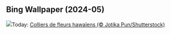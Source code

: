 ## Bing Wallpaper (2024-05)
![](https://www.bing.com/th?id=OHR.HawaiianLei_FR-FR1676452706_UHD.jpg&w=1000)Today: [Colliers de fleurs hawaïens (© Jotika Pun/Shutterstock)](https://www.bing.com/th?id=OHR.HawaiianLei_FR-FR1676452706_UHD.jpg)